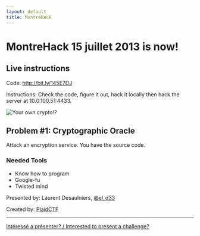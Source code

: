 ```yaml
---
layout: default
title: MontréHack
---
```


# MontreHack 15 juillet 2013 is now!

## Live instructions

Code: http://bit.ly/145E7DJ

Instructions: Check the code, figure it out, hack it locally then hack the server at 10.0.100.51:4433.

![Your own crypto!?](http://i.imgur.com/eF7HvTk.png)

## Problem #1: Cryptographic Oracle

Attack an encryption service. You have the source code.

### Needed Tools

* Know how to program
* Google-fu
* Twisted mind

Presented by: Laurent Desaulniers, [@el_d33](https://twitter.com/el_d33)

Created by: [PlaidCTF](https://twitter.com/PlaidCTF)

<hr/>

[Intéressé a présenter? / Interested to present a challenge?](https://github.com/montrehack/montrehack.github.com/wiki/Present-at-Montrehack)
